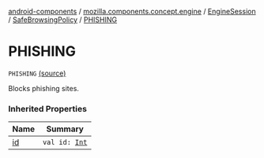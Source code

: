 [android-components](../../../index.md) / [mozilla.components.concept.engine](../../index.md) / [EngineSession](../index.md) / [SafeBrowsingPolicy](index.md) / [PHISHING](./-p-h-i-s-h-i-n-g.md)

# PHISHING

`PHISHING` [(source)](https://github.com/mozilla-mobile/android-components/blob/master/components/concept/engine/src/main/java/mozilla/components/concept/engine/EngineSession.kt#L148)

Blocks phishing sites.

### Inherited Properties

| Name | Summary |
|---|---|
| [id](id.md) | `val id: `[`Int`](https://kotlinlang.org/api/latest/jvm/stdlib/kotlin/-int/index.html) |
